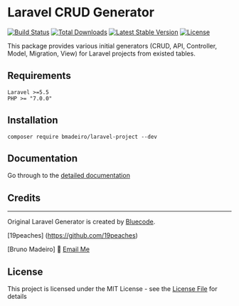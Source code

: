# Laravel CRUD Generator

[![Build Status](https://travis-ci.org/bmadeiro/laravel-project.svg)](https://travis-ci.org/bmadeiro/laravel-project.svg)
[![Total Downloads](https://poser.pugx.org/bmadeiro/laravel-project/d/total.svg)](https://packagist.org/packages/bmadeiro/laravel-project)
[![Latest Stable Version](https://poser.pugx.org/bmadeiro/laravel-project/v/stable.svg)](https://packagist.org/packages/bmadeiro/laravel-project)
[![License](https://poser.pugx.org/bmadeiro/laravel-project/license.svg)](https://packagist.org/packages/bmadeiro/laravel-project)

This package provides various initial generators (CRUD, API, Controller, Model, Migration, View) for Laravel projects from existed tables.

## Requirements
    Laravel >=5.5
    PHP >= "7.0.0"

## Installation
```
composer require bmadeiro/laravel-project --dev
```

## Documentation
Go through to the [detailed documentation](doc#readme)

## Credits
--------
Original Laravel Generator is created by [Bluecode](https://github.com/matmaxanh).

[19peaches] (https://github.com/19peaches)

[Bruno Madeiro] :email: [Email Me](mailto:bmadeiro@gmail.com) 

## License

This project is licensed under the MIT License - see the [License File](LICENSE) for details
